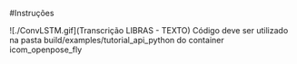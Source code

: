 #Instruções 

![./ConvLSTM.gif](Transcrição LIBRAS - TEXTO)
Código deve ser utilizado na pasta build/examples/tutorial_api_python do container icom_openpose_fly
